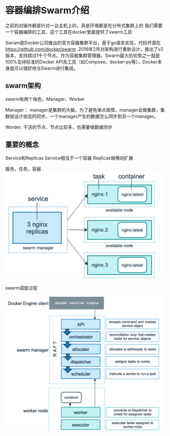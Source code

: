 # 容器编排Swarm介绍

之前的对操作都是针对一台主机上的，真是环境都是在分布式集群上的
我们需要一个容器编排的工具，这个工具在docker里面提供了swarm工具

Swram是Docker公司推出的官方容器集群平台，基于go语言实现，代码开源在 https://github.com/docker/swarm .2016年2月对架构进行重新设计，推出了v2版本，支持超过1千个节点。作为容器集群管理器，Swarm最大的优势之一就是100%支持标准的Docker API及工具（如Compose，docker-py等），Docker本身就可以很好地与Swarm进行集成。



## swarm架构

swarm有两个角色，Manager，Worker

Manager：
manager是集群的大脑，为了避免单点故障，manager会做集群，集群就设计状态的同步。一个manager产生的数据怎么同步到另一个manager。



Worder:
干活的节点，节点比较多，也需要做数据同步







## 重要的概念



Service和Replicas
Service相当于一个容器
Replicas做横向扩展





服务，任务，容器
![fwrwrq](img/fwrwrq.png)











swarm调度过程

![swarmddgc](img/swarmddgc.png)